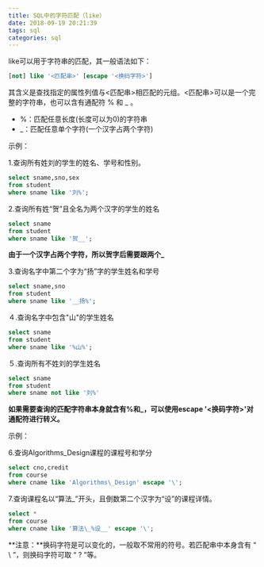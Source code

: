 ```yaml
---
title: SQL中的字符匹配（like）
date: 2018-09-19 20:21:39
tags: sql
categories: sql
---
```


like可以用于字符串的匹配，其一般语法如下：

```sql
[not] like '<匹配串>' [escape '<换码字符>']
```

其含义是查找指定的属性列值与<匹配串>相匹配的元组。<匹配串>可以是一个完整的字符串，也可以含有通配符 % 和 _ 。

* %：匹配任意长度(长度可以为0)的字符串
* _：匹配任意单个字符(一个汉字占两个字符)

<!--more-->

示例：

1.查询所有姓刘的学生的姓名、学号和性别。

```sql
select sname,sno,sex
from student
where sname like '刘%';
```

2.查询所有姓“贺”且全名为两个汉字的学生的姓名

```sql
select sname
from student
where sname like '贺__';
```

**由于一个汉字占两个字符，所以贺字后需要跟两个_**

3.查询名字中第二个字为“扬”字的学生姓名和学号

```sql
select sname,sno
from student
where sname like '__扬%';
```

４.查询名字中包含"山"的学生姓名

```sql
select sname
from student
where sname like '%山%';
```

５.查询所有不姓刘的学生姓名

```sql
select sname
from student
where sname not like '刘%'
```

**如果需要查询的匹配字符串本身就含有%和_，可以使用escape '<换码字符>'对通配符进行转义。**

示例：

6.查询Algorithms_Design课程的课程号和学分

```sql
select cno,credit
from course
where cname like 'Algorithms\_Design' escape '\';
```

7.查询课程名以“算法_”开头，且倒数第二个汉字为“设”的课程详情。

```sql
select *
from course
where cname like '算法\_%设__' escape '\';
```

**注意：**换码字符是可以变化的，一般取不常用的符号。若匹配串中本身含有 “ \ ”，则换码字符可取 “ ? ”等。